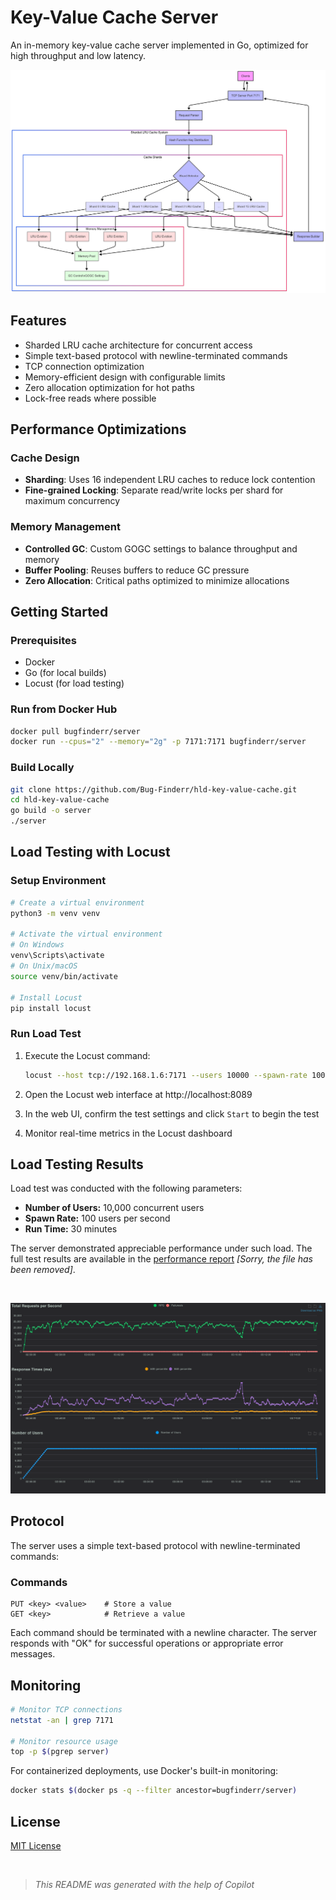 # Key-Value Cache Server

An in-memory key-value cache server implemented in Go, optimized for high throughput and low latency.

![System Architecture](./assets/architecture.png)

## Features

- Sharded LRU cache architecture for concurrent access
- Simple text-based protocol with newline-terminated commands
- TCP connection optimization
- Memory-efficient design with configurable limits
- Zero allocation optimization for hot paths
- Lock-free reads where possible

## Performance Optimizations

### Cache Design

- **Sharding**: Uses 16 independent LRU caches to reduce lock contention
- **Fine-grained Locking**: Separate read/write locks per shard for maximum concurrency

### Memory Management

- **Controlled GC**: Custom GOGC settings to balance throughput and memory
- **Buffer Pooling**: Reuses buffers to reduce GC pressure
- **Zero Allocation**: Critical paths optimized to minimize allocations

## Getting Started

### Prerequisites

- Docker
- Go (for local builds)
- Locust (for load testing)

### Run from Docker Hub

```bash
docker pull bugfinderr/server
docker run --cpus="2" --memory="2g" -p 7171:7171 bugfinderr/server
```

### Build Locally

```bash
git clone https://github.com/Bug-Finderr/hld-key-value-cache.git
cd hld-key-value-cache
go build -o server
./server
```

## Load Testing with Locust

### Setup Environment

```bash
# Create a virtual environment
python3 -m venv venv

# Activate the virtual environment
# On Windows
venv\Scripts\activate
# On Unix/macOS
source venv/bin/activate

# Install Locust
pip install locust
```

### Run Load Test

1. Execute the Locust command:

   ```bash
   locust --host tcp://192.168.1.6:7171 --users 10000 --spawn-rate 100 --run-time 30m
   ```

2. Open the Locust web interface at http://localhost:8089

3. In the web UI, confirm the test settings and click `Start` to begin the test

4. Monitor real-time metrics in the Locust dashboard

## Load Testing Results

Load test was conducted with the following parameters:

- **Number of Users:** 10,000 concurrent users
- **Spawn Rate:** 100 users per second
- **Run Time:** 30 minutes

The server demonstrated appreciable performance under such load. The full test results are available in the [performance report](./assets/report.html) _[Sorry, the file has been removed]_.

<br />

![Performance Graph](./assets/performance_graph.png)

## Protocol

The server uses a simple text-based protocol with newline-terminated commands:

### Commands

```shell
PUT <key> <value>    # Store a value
GET <key>            # Retrieve a value
```

Each command should be terminated with a newline character. The server responds with "OK" for successful operations or appropriate error messages.

## Monitoring

```bash
# Monitor TCP connections
netstat -an | grep 7171

# Monitor resource usage
top -p $(pgrep server)
```

For containerized deployments, use Docker's built-in monitoring:

```bash
docker stats $(docker ps -q --filter ancestor=bugfinderr/server)
```

## License

[MIT License](LICENSE)

<br />

> _This README was generated with the help of Copilot_
